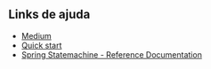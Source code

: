 ## Links de ajuda
* [Medium](https://medium.com/nstech/spring-state-machine-como-op%C3%A7%C3%A3o-97144586bf48)
* [Quick start](https://projects.spring.io/spring-statemachine/#quick-start)
* [Spring Statemachine - Reference Documentation](https://docs.spring.io/spring-statemachine/docs/1.1.1.RELEASE/reference/htmlsingle/#statemachine-getting-started)
